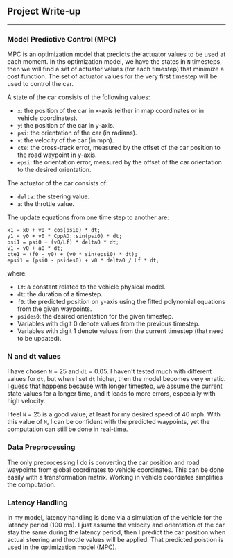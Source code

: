 ## Project Write-up
---

### Model Predictive Control (MPC)
MPC is an optimization model that predicts the actuator values to be used at each moment. In ths optimization model, we have the states in `N` timesteps, then we will find a set of actuator values (for each timestep) that minimize a cost function. The set of actuator values for the very first timestep will be used to control the car.

A state of the car consists of the following values:
* `x`: the position of the car in x-axis (either in map coordinates or in vehicle coordinates).
* `y`: the position of the car in y-axis.
* `psi`: the orientation of the car (in radians).
* `v`: the velocity of the car (in mph).
* `cte`: the cross-track error, measured by the offset of the car position to the road waypoint in y-axis.
* `epsi`: the orientation error, measured by the offset of the car orientation to the desired orientation.

The actuator of the car consists of:
* `delta`: the steering value.
* `a`: the throttle value.

The update equations from one time step to another are:
```
x1 = x0 + v0 * cos(psi0) * dt;
y1 = y0 + v0 * CppAD::sin(psi0) * dt; 
psi1 = psi0 + (v0/Lf) * delta0 * dt;
v1 = v0 + a0 * dt;
cte1 = (f0 - y0) + (v0 * sin(epsi0) * dt);
epsi1 = (psi0 - psides0) + v0 * delta0 / Lf * dt;
``` 
where:
* `Lf`: a constant related to the vehicle physical model.
* `dt`: the duration of a timestep.
* `f0`: the predicted position on y-axis using the fitted polynomial equations from the given waypoints.
* `psides0`: the desired orientation for the given timestep.
* Variables with digit 0 denote values from the previous timestep.
* Variables with digit 1 denote values from the current timestep (that need to be updated).

### N and dt values
I have chosen `N` = 25 and `dt` = 0.05. I haven't tested much with different values for `dt`, but when I set `dt` higher, then the model becomes very erratic. I guess that happens because with longer timestep, we assume the current state values for a longer time, and it leads to more errors, especially with high velocity. 

I feel `N` = 25 is a good value, at least for my desired speed of 40 mph. With this value of `N`, I can be confident with the predicted waypoints, yet the computation can still be done in real-time. 

### Data Preprocessing
The only preprocessing I do is converting the car position and road waypoints from global coordinates to vehicle coordinates. This can be done easily with a transformation matrix. Working in vehicle coordiates simplifies the computation.

### Latency Handling
In my model, latency handling is done via a simulation of the vehicle for the latency period (100 ms). I just assume the velocity and orientation of the car stay the same during the latency period, then I predict the car position when actual steering and throttle values will be applied. That predicted poistion is used in the optimization model (MPC).


